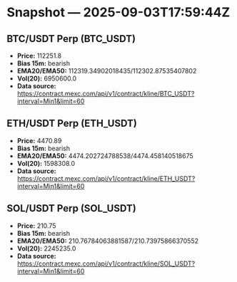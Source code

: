 # Snapshot — 2025-09-03T17:59:44Z

## BTC/USDT Perp (BTC_USDT)
- **Price:** 112251.8
- **Bias 15m:** bearish
- **EMA20/EMA50:** 112319.34902018435/112302.87535407802
- **Vol(20):** 6950600.0
- **Data source:** https://contract.mexc.com/api/v1/contract/kline/BTC_USDT?interval=Min1&limit=60

## ETH/USDT Perp (ETH_USDT)
- **Price:** 4470.89
- **Bias 15m:** bearish
- **EMA20/EMA50:** 4474.202724788538/4474.458140518675
- **Vol(20):** 1598308.0
- **Data source:** https://contract.mexc.com/api/v1/contract/kline/ETH_USDT?interval=Min1&limit=60

## SOL/USDT Perp (SOL_USDT)
- **Price:** 210.75
- **Bias 15m:** bearish
- **EMA20/EMA50:** 210.76784063881587/210.73975866370552
- **Vol(20):** 2245235.0
- **Data source:** https://contract.mexc.com/api/v1/contract/kline/SOL_USDT?interval=Min1&limit=60
